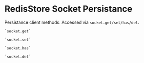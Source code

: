 RedisStore Socket Persistance
===

Persistance client methods. Accessed via `socket.get/set/has/del`.

    `socket.get`

    `socket.set`

    `socket.has`

    `socket.del`



